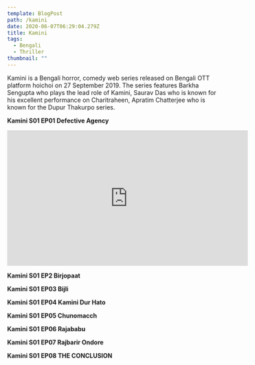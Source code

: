 ```yaml
---
template: BlogPost
path: /kamini
date: 2020-06-07T06:29:04.279Z
title: Kamini
tags:
  - Bengali
  - Thriller
thumbnail: ""
---
```

Kamini is a Bengali horror, comedy web series released on Bengali OTT platform hoichoi on 27 September 2019. The series features Barkha Sengupta who plays the lead role of Kamini, Saurav Das who is known for his excellent performance on Charitraheen, Apratim Chatterjee who is known for the Dupur Thakurpo series.

**Kamini S01 EP01 Defective Agency**

<iframe width="560" height="315" src="https://www.youtube-nocookie.com/embed/CHrdm9M7iUk?rel=0" frameborder="0" allow="accelerometer; autoplay; encrypted-media; gyroscope; picture-in-picture" allowfullscreen></iframe>

**Kamini S01 EP2 Birjopaat**

**Kamini S01 EP03 Bijli**

**Kamini S01 EP04 Kamini Dur Hato**

**Kamini S01 EP05 Chunomacch**

**Kamini S01 EP06 Rajababu**

**Kamini S01 EP07 Rajbarir Ondore**

**Kamini S01 EP08 THE CONCLUSION**